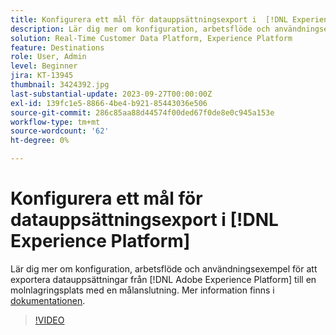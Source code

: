 ```yaml
---
title: Konfigurera ett mål för datauppsättningsexport i  [!DNL Experience Platform]
description: Lär dig mer om konfiguration, arbetsflöde och användningsexempel för export av datauppsättningar från  [!DNL Adobe Experience Platform]  till en molnlagringsplats med en målanslutning.
solution: Real-Time Customer Data Platform, Experience Platform
feature: Destinations
role: User, Admin
level: Beginner
jira: KT-13945
thumbnail: 3424392.jpg
last-substantial-update: 2023-09-27T00:00:00Z
exl-id: 139fc1e5-8866-4be4-b921-85443036e506
source-git-commit: 286c85aa88d44574f00ded67f0de8e0c945a153e
workflow-type: tm+mt
source-wordcount: '62'
ht-degree: 0%

---
```


# Konfigurera ett mål för datauppsättningsexport i [!DNL Experience Platform]

Lär dig mer om konfiguration, arbetsflöde och användningsexempel för att exportera datauppsättningar från [!DNL Adobe Experience Platform] till en molnlagringsplats med en målanslutning. Mer information finns i [dokumentationen](https://experienceleague.adobe.com/docs/experience-platform/destinations/ui/activate/export-datasets.html).

>[!VIDEO](https://video.tv.adobe.com/v/3424392/?learn=on&enablevpops)
